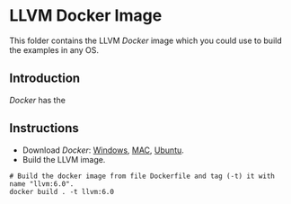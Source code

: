 # LLVM Docker Image

This folder contains the LLVM *Docker* image which you could use to build the examples in any OS.

## Introduction

*Docker* has the 

## Instructions

- Download *Docker*: 
  [Windows](https://hub.docker.com/editions/community/docker-ce-desktop-windows), 
  [MAC](https://hub.docker.com/editions/community/docker-ce-desktop-mac), 
  [Ubuntu](https://docs.docker.com/install/linux/docker-ce/ubuntu/).
- Build the LLVM image.

```
# Build the docker image from file Dockerfile and tag (-t) it with name "llvm:6.0".
docker build . -t llvm:6.0
```

